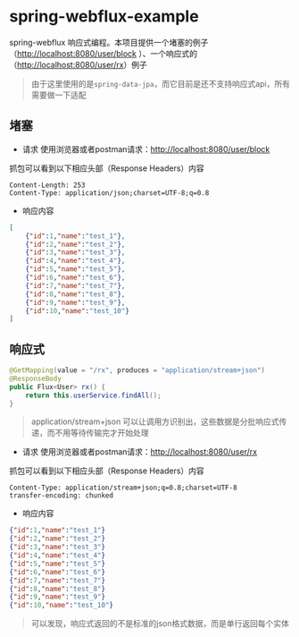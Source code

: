 # spring-webflux-example

spring-webflux 响应式编程。本项目提供一个堵塞的例子（[http://localhost:8080/user/block](http://localhost:8080/user/block)
）、一个响应式的（[http://localhost:8080/user/rx](http://localhost:8080/user/rx)）例子

> 由于这里使用的是`spring-data-jpa`，而它目前是还不支持响应式api，所有需要做一下适配

## 堵塞
- 请求
使用浏览器或者postman请求：[http://localhost:8080/user/block](http://localhost:8080/user/block)

抓包可以看到以下相应头部（Response Headers）内容
```text
Content-Length: 253
Content-Type: application/json;charset=UTF-8;q=0.8
```

- 响应内容
```json
[
    {"id":1,"name":"test_1"},
    {"id":2,"name":"test_2"},
    {"id":3,"name":"test_3"},
    {"id":4,"name":"test_4"},
    {"id":5,"name":"test_5"},
    {"id":6,"name":"test_6"},
    {"id":7,"name":"test_7"},
    {"id":8,"name":"test_8"},
    {"id":9,"name":"test_9"},
    {"id":10,"name":"test_10"}
]
```

## 响应式
```java
@GetMapping(value = "/rx", produces = "application/stream+json")
@ResponseBody
public Flux<User> rx() {
    return this.userService.findAll();
}
```
> application/stream+json 可以让调用方识别出，这些数据是分批响应式传递，而不用等待传输完才开始处理


- 请求
使用浏览器或者postman请求：[http://localhost:8080/user/rx](http://localhost:8080/user/rx)

抓包可以看到以下相应头部（Response Headers）内容
```text
Content-Type: application/stream+json;q=0.8;charset=UTF-8
transfer-encoding: chunked
```

- 响应内容
```json
{"id":1,"name":"test_1"}
{"id":2,"name":"test_2"}
{"id":3,"name":"test_3"}
{"id":4,"name":"test_4"}
{"id":5,"name":"test_5"}
{"id":6,"name":"test_6"}
{"id":7,"name":"test_7"}
{"id":8,"name":"test_8"}
{"id":9,"name":"test_9"}
{"id":10,"name":"test_10"}
```
> 可以发现，响应式返回的不是标准的json格式数据，而是单行返回每个实体
